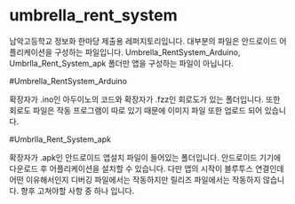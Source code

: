 # umbrella_rent_system

남악고등학교 정보화 한마당 제출용 레퍼지토리입니다. 대부분의 파일은 안드로이드 어플리케이션을 구성하는 파일입니다. 
Umbrella_RentSystem_Arduino, Umbrlla_Rent_System_apk 폴더만 앱을 구성하는 파일이 아닙니다.


#Umbrella_RentSystem_Arduino

확장자가 .ino인 아두이노의 코드와 확장자가 .fzz인 회로도가 있는 폴더입니다. 또한 회로도 파일은 작동 프로그램이 따로 있기 때문에 이미지 파일 또한 업로드 되어 있습니다. 



#Umbrlla_Rent_System_apk

확장자가 .apk인 안드로이드 앱설치 파일이 들어있는 폴더입니다. 안드로이드 기기에 다운로드 후 어플리케이션을 설치할 수 있습니다. 다만 앱의 시작이 블루투스 연결인데 어떤 이유해서인지 디버깅 파일에서는 작동하지만 릴리즈 파일에서는 작동하지 않습니다. 향후 고쳐야할 사항 중 하나 입니다.
